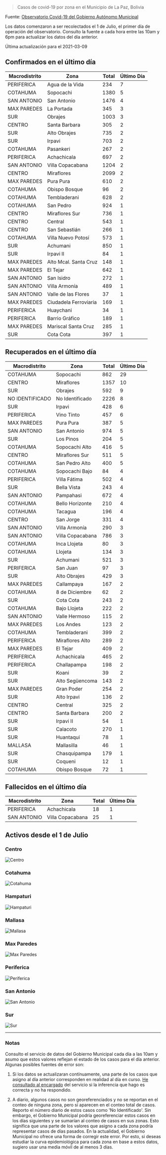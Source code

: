 > Casos de covid-19 por zona en el Municipio de La Paz, Bolivia

Fuente: [Observatorio Covid-19 del Gobierno Autónomo Municipal](http://observatoriocovid19.lapaz.bo/observatorio/index.php/datos-abiertos-covid)

Los datos comenzaron a ser recolectados el 1 de Julio, el primer día de operación del observatorio. Consulto la fuente a cada hora entre las 10am y 6pm para actualizar los datos del día anterior.

Última actualización para el 2021-03-09

## Confirmados en el último día

| Macrodistrito   | Zona                  |   Total |   Último Día |
|-----------------|-----------------------|---------|--------------|
| PERIFERICA      | Agua de la Vida       |     234 |            7 |
| COTAHUMA        | Sopocachi             |    1380 |            5 |
| SAN ANTONIO     | San Antonio           |    1476 |            4 |
| MAX PAREDES     | La Portada            |     345 |            3 |
| SUR             | Obrajes               |    1003 |            3 |
| CENTRO          | Santa Barbara         |     305 |            2 |
| SUR             | Alto Obrajes          |     735 |            2 |
| SUR             | Irpavi                |     703 |            2 |
| COTAHUMA        | Pasankeri             |     267 |            2 |
| PERIFERICA      | Achachicala           |     697 |            2 |
| SAN ANTONIO     | Villa Copacabana      |    1204 |            2 |
| CENTRO          | Miraflores            |    2099 |            2 |
| MAX PAREDES     | Pura Pura             |     610 |            2 |
| COTAHUMA        | Obispo Bosque         |      96 |            2 |
| COTAHUMA        | Tembladerani          |     628 |            2 |
| COTAHUMA        | San Pedro             |     924 |            1 |
| CENTRO          | Miraflores Sur        |     736 |            1 |
| CENTRO          | Central               |     543 |            1 |
| CENTRO          | San Sebastián         |     266 |            1 |
| COTAHUMA        | Villa Nuevo Potosí    |     573 |            1 |
| SUR             | Achumani              |     850 |            1 |
| SUR             | Irpavi II             |      84 |            1 |
| MAX PAREDES     | Alto Mcal. Santa Cruz |     148 |            1 |
| MAX PAREDES     | El Tejar              |     642 |            1 |
| SAN ANTONIO     | San Isidro            |     272 |            1 |
| SAN ANTONIO     | Villa Armonía         |     489 |            1 |
| SAN ANTONIO     | Valle de las Flores   |      37 |            1 |
| MAX PAREDES     | Ciudadela Ferroviaria |     169 |            1 |
| PERIFERICA      | Huaychani             |      34 |            1 |
| PERIFERICA      | Barrio Gráfico        |     189 |            1 |
| MAX PAREDES     | Mariscal Santa Cruz   |     285 |            1 |
| SUR             | Cota Cota             |     397 |            1 |

## Recuperados en el último día

| Macrodistrito   | Zona             |   Total |   Último Día |
|-----------------|------------------|---------|--------------|
| COTAHUMA        | Sopocachi        |     862 |           29 |
| CENTRO          | Miraflores       |    1357 |           10 |
| SUR             | Obrajes          |     592 |            9 |
| NO IDENTIFICADO | No Identificado  |    2226 |            8 |
| SUR             | Irpavi           |     428 |            6 |
| PERIFERICA      | Vino Tinto       |     457 |            6 |
| MAX PAREDES     | Pura Pura        |     387 |            5 |
| SAN ANTONIO     | San Antonio      |     974 |            5 |
| SUR             | Los Pinos        |     204 |            5 |
| COTAHUMA        | Sopocachi Alto   |     416 |            5 |
| CENTRO          | Miraflores Sur   |     511 |            5 |
| COTAHUMA        | San Pedro Alto   |     400 |            5 |
| COTAHUMA        | Sopocachi Bajo   |      84 |            4 |
| PERIFERICA      | Villa Fátima     |     502 |            4 |
| SUR             | Bella Vista      |     243 |            4 |
| SAN ANTONIO     | Pampahasi        |     672 |            4 |
| COTAHUMA        | Bello Horizonte  |     210 |            4 |
| COTAHUMA        | Tacagua          |     196 |            4 |
| CENTRO          | San Jorge        |     331 |            4 |
| SAN ANTONIO     | Villa Armonía    |     290 |            3 |
| SAN ANTONIO     | Villa Copacabana |     786 |            3 |
| COTAHUMA        | Inca Llojeta     |      80 |            3 |
| COTAHUMA        | Llojeta          |     134 |            3 |
| SUR             | Achumani         |     521 |            3 |
| PERIFERICA      | San Juan         |      97 |            3 |
| SUR             | Alto Obrajes     |     429 |            3 |
| MAX PAREDES     | Callampaya       |     167 |            2 |
| COTAHUMA        | 8 de Diciembre   |      62 |            2 |
| SUR             | Cota Cota        |     243 |            2 |
| COTAHUMA        | Bajo Llojeta     |     222 |            2 |
| SAN ANTONIO     | Valle Hermoso    |     115 |            2 |
| MAX PAREDES     | Los Andes        |     123 |            2 |
| COTAHUMA        | Tembladerani     |     399 |            2 |
| PERIFERICA      | Miraflores Alto  |     289 |            2 |
| MAX PAREDES     | El Tejar         |     409 |            2 |
| PERIFERICA      | Achachicala      |     465 |            2 |
| PERIFERICA      | Challapampa      |     198 |            2 |
| SUR             | Koani            |      39 |            2 |
| SUR             | Alto Següencoma  |     143 |            2 |
| MAX PAREDES     | Gran Poder       |     254 |            2 |
| SUR             | Alto Irpavi      |     136 |            2 |
| CENTRO          | Central          |     325 |            2 |
| CENTRO          | Santa Barbara    |     200 |            2 |
| SUR             | Irpavi II        |      54 |            1 |
| SUR             | Calacoto         |     270 |            1 |
| SUR             | Huantaqui        |      78 |            1 |
| MALLASA         | Mallasilla       |      46 |            1 |
| SUR             | Chasquipampa     |     179 |            1 |
| SUR             | Coqueni          |      12 |            1 |
| COTAHUMA        | Obispo Bosque    |      72 |            1 |

## Fallecidos en el último día

| Macrodistrito   | Zona             |   Total |   Último Día |
|-----------------|------------------|---------|--------------|
| PERIFERICA      | Achachicala      |      18 |            1 |
| SAN ANTONIO     | Villa Copacabana |      25 |            1 |

## Activos desde el 1 de Julio

### Centro

![Centro](plots/activos_centro.png)

### Cotahuma

![Cotahuma](plots/activos_cotahuma.png)

### Hampaturi

![Hampaturi](plots/activos_hampaturi.png)

### Mallasa

![Mallasa](plots/activos_mallasa.png)

### Max Paredes

![Max Paredes](plots/activos_max_paredes.png)

### Periferica

![Periferica](plots/activos_periferica.png)

### San Antonio

![San Antonio](plots/activos_san_antonio.png)

### Sur

![Sur](plots/activos_sur.png)

---

### Notas

Consulto el servicio de datos del Gobierno Municipal cada día a las 10am y asumo que estos valores reflejan el estado de los casos para el día anterior. Algunas posibles fuentes de error son:

1. Si los datos se actualizaran contínuamente, una parte de los casos que asigno al día anterior corresponden en realidad al día en curso. [He consultado al encargado](https://twitter.com/mauforonda/status/1278727234765959168) del servicio si la inferencia que hago es correcta y no ha respondido.

2. A diario, algunos casos no son georeferenciados y no se reportan en el conteo de ninguna zona, pero sí aparecen en el conteo total de casos. Reporto el número diario de estos casos como 'No Identificado'.  Sin embargo, el Gobierno Municipal podría georeferenciar estos casos en los días siguientes y se sumarían al conteo de casos en sus zonas. Esto significa que una parte de los valores que asigno a cada zona podría representar casos de días pasados. En la actualidad, el Gobierno Municipal no ofrece una forma de corregir este error. Por esto, si deseas estudiar la curva epidemiológica para cada zona en base a estos datos, sugiero usar una media móvil de al menos 3 días.